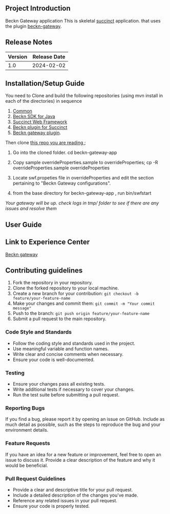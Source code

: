 ## Project Introduction

Beckn Gateway application
This is  skeletal [succinct](https://github.com/venkatramanm/swf-all) application. that uses the plugin 
[beckn-gateway](https://github.com/venkatramanm/beckn-gateway). 


## Release Notes

| Version | Release Date |
|---------|--------------|
| 1.0     | 2024-02-02   |


## Installation/Setup Guide 
You need to Clone and build the following repositories (using mvn install in each of the directories) in sequence
1. [Common](https://github.com/venkatramanm/common) 
2. [Beckn SDK for Java](https://github.com/venkatramanm/beckn-sdk-java) 
3. [Succinct Web Framework](https://github.com/venkatramanm/swf-all)
4. [Beckn plugin for Succinct](https://github.com/venkatramanm/swf-plugin-beckn)
5. [Beckn gateway plugin](https://github.com/venkatramanm/beckn-gateway). 


Then clone [this repo you are reading ](https://github.com/venkatramanm/beckn-gateway-app); 

1. Go into the cloned folder. 
    cd beckn-gateway-app

2. Copy sample overrideProperties.sample to overrideProperties;
    cp -R overrideProperties.sample overrideProperties 

3. Locate swf.propeties file in overrideProperties and edit the section pertaining to "Beckn Gateway configurations". 

4. from the base directory for beckn-gateway-app , run bin/swfstart 


*Your gateway will be up.  check logs in tmp/ folder to see if there are any issues and resolve them*


## User Guide


## Link to Experience Center

[Beckn gateway](https://gateway.becknprotocol.io/login)


## Contributing guidelines

1. Fork the repository in your repository.
2. Clone the forked repository to your local machine.
3. Create a new branch for your contribution: `git checkout -b feature/your-feature-name`
4. Make your changes and commit them: `git commit -m "Your commit message"`
5. Push to the branch: `git push origin feature/your-feature-name`
6. Submit a pull request to the main repository.

### Code Style and Standards

- Follow the coding style and standards used in the project.
- Use meaningful variable and function names.
- Write clear and concise comments when necessary.
- Ensure your code is well-documented.

### Testing

- Ensure your changes pass all existing tests.
- Write additional tests if necessary to cover your changes.
- Run the test suite before submitting a pull request.

### Reporting Bugs

If you find a bug, please report it by opening an issue on GitHub. Include as much detail as possible, such as the steps to reproduce the bug and your environment details.

### Feature Requests

If you have an idea for a new feature or improvement, feel free to open an issue to discuss it. Provide a clear description of the feature and why it would be beneficial.

### Pull Request Guidelines

- Provide a clear and descriptive title for your pull request.
- Include a detailed description of the changes you've made.
- Reference any related issues in your pull request.
- Ensure your code is properly tested.
  
